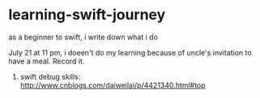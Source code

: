# learning-swift-journey
as a beginner to swift, i write down what i do 

July 21 at 11 pm, i doeen't do my learning because of uncle's invitation to have a meal. Record it.


1. swift debug skills:
http://www.cnblogs.com/daiweilai/p/4421340.html#top
